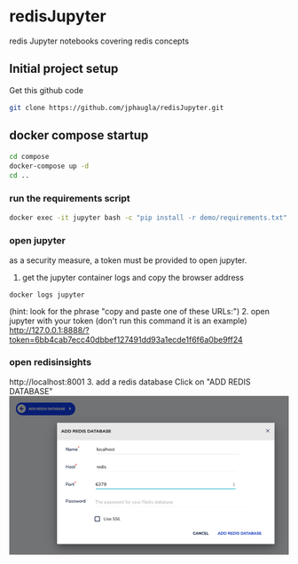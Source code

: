 # redisJupyter
redis Jupyter notebooks covering redis concepts
## Initial project setup
Get this github code
```bash 
git clone https://github.com/jphaugla/redisJupyter.git
```
## docker compose startup
```bash
cd compose
docker-compose up -d 
cd ..
```
### run the requirements script
```bash
docker exec -it jupyter bash -c "pip install -r demo/requirements.txt"
```
### open jupyter
as a security measure, a token must be provided to open jupyter.  
1.  get the jupyter container logs and copy the browser address 
```
docker logs jupyter
```
(hint:  look for the phrase "copy and paste one of these URLs:")
2.  open jupyter with your token (don't run this command it is an example)
http://127.0.0.1:8888/?token=6bb4cab7ecc40dbbef127491dd93a1ecde1f6f6a0be9ff24
### open redisinsights
http://localhost:8001
3.  add a redis database
Click on "ADD REDIS DATABASE"
![adding redisDB](images/redisinsightAddDB.png)
